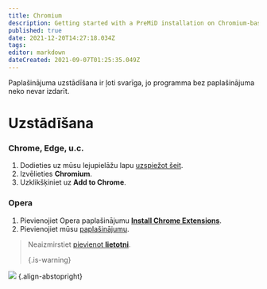 ```yaml
---
title: Chromium
description: Getting started with a PreMiD installation on Chromium-based browsers
published: true
date: 2021-12-20T14:27:18.034Z
tags:
editor: markdown
dateCreated: 2021-09-07T01:25:35.049Z
---
```


Paplašinājuma uzstādīšana ir ļoti svarīga, jo programma bez paplašinājuma neko nevar izdarīt.

# Uzstādīšana
### Chrome, Edge, u.c.
1. Dodieties uz mūsu lejupielāžu lapu [uzspiežot šeit](https://premid.app/downloads).
2. Izvēlieties **Chromium**.
3. Uzklikšķiniet uz **Add to Chrome**.

### Opera
1. Pievienojiet Opera paplašinājumu **[Install Chrome Extensions](https://addons.opera.com/en/extensions/details/install-chrome-extensions/)**.
2. Pievienojiet mūsu [paplašinājumu](https://premid.app/downloads).

> Neaizmirstiet [pievienot **lietotni**](/install).
>
> {.is-warning}

![](https://img.icons8.com/color/2x/chrome.png) {.align-abstopright}
